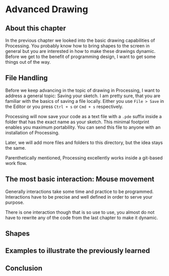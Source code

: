 # Advanced Drawing

## About this chapter

In the previous chapter we looked into the basic drawing capabilities of Processing. You probably know how to bring shapes to the screen in general but you are interested in how to make these drawings dynamic. Before we get to the benefit of programming design, I want to get some things out of the way.

## File Handling

Before we keep advancing in the topic of drawing in Processing, I want to address a general topic: Saving your sketch. I am pretty sure, that you are familiar with the basics of saving a file locally. Either you use ```File > Save``` in the Editor or you press ```Ctrl + s``` or ```Cmd + s``` respectively.

Processing will now save your code as a text file with a ```.pde``` suffix inside a folder that has the exact name as your sketch. This minimal footprint enables you maximum portability. You can send this file to anyone with an installation of Processing.

Later, we will add more files and folders to this directory, but the idea stays the same.

Parenthetically mentioned, Processing excellently works inside a git-based work flow.

## The most basic interaction: Mouse movement

Generally interactions take some time and practice to be programmed. Interactions have to be precise and well defined in order to serve your purpose.

There is one interaction though that is so use to use, you almost do not have to rewrite any of the code from the last chapter to make it dynamic.

## Shapes

## Examples to illustrate the previously learned

## Conclusion